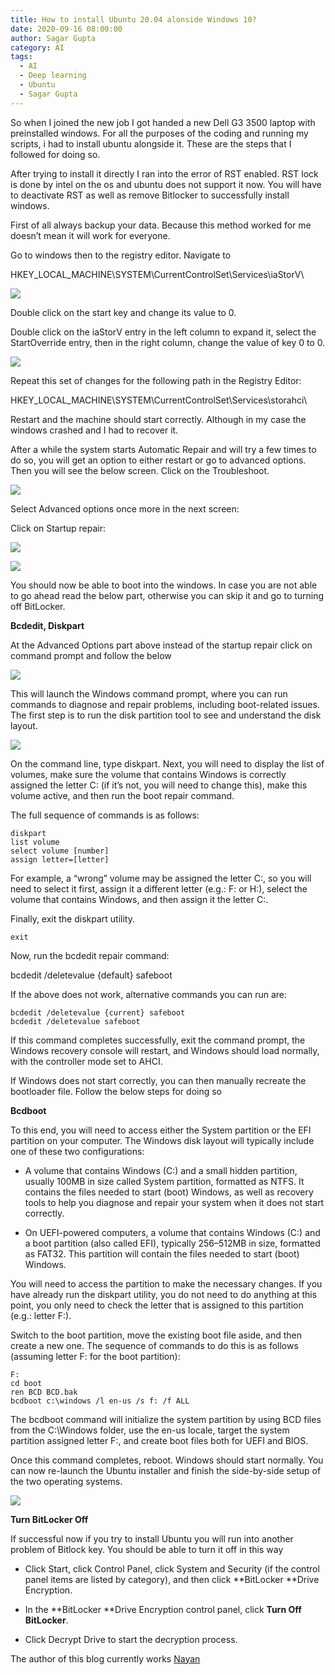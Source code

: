 ```yaml
---
title: How to install Ubuntu 20.04 alonside Windows 10?
date: 2020-09-16 08:00:00
author: Sagar Gupta 
category: AI
tags:
  - AI
  - Deep learning
  - Ubuntu
  - Sagar Gupta
---
```


So when I joined the new job I got handed a new Dell G3 3500 laptop with preinstalled windows. For all the purposes of the coding and running my scripts, i had to install ubuntu alongside it. These are the steps that I followed for doing so.

After trying to install it directly I ran into the error of RST enabled. RST lock is done by intel on the os and ubuntu does not support it now. You will have to deactivate RST as well as remove Bitlocker to successfully install windows.

First of all always backup your data. Because this method worked for me doesn’t mean it will work for everyone.

Go to windows then to the registry editor. Navigate to

HKEY_LOCAL_MACHINE\SYSTEM\CurrentControlSet\Services\iaStorV\

![](https://cdn-images-1.medium.com/max/2000/1*4OwYA5M4lje1aPg1-W3Uxg.png)

Double click on the start key and change its value to 0.

Double click on the iaStorV entry in the left column to expand it, select the StartOverride entry, then in the right column, change the value of key 0 to 0.

![](https://cdn-images-1.medium.com/max/2000/1*QRtAxcbpKjNa4lgLsA1UJg.png)

Repeat this set of changes for the following path in the Registry Editor:
 
 HKEY_LOCAL_MACHINE\SYSTEM\CurrentControlSet\Services\storahci\

Restart and the machine should start correctly. Although in my case the windows crashed and I had to recover it.

After a while the system starts Automatic Repair and will try a few times to do so, you will get an option to either restart or go to advanced options. Then you will see the below screen. Click on the Troubleshoot.

![](https://cdn-images-1.medium.com/max/2000/1*hss0O2MN6Dg6JlZofl1lNw.png)

Select Advanced options once more in the next screen:

Click on Startup repair:

![](https://cdn-images-1.medium.com/max/2048/1*rKuhbCIPhgOLtQAAqTzsmg.png)

![](https://cdn-images-1.medium.com/max/2048/1*S85ymlS0FFqF30qOwjcpvg.png)

You should now be able to boot into the windows. In case you are not able to go ahead read the below part, otherwise you can skip it and go to turning off BitLocker.

**Bcdedit, Diskpart**

At the Advanced Options part above instead of the startup repair click on command prompt and follow the below

![](https://cdn-images-1.medium.com/max/2000/1*K2zMErYmP0a7YgwsZvB9Yw.png)

This will launch the Windows command prompt, where you can run commands to diagnose and repair problems, including boot-related issues. The first step is to run the disk partition tool to see and understand the disk layout.

![](https://cdn-images-1.medium.com/max/2048/1*3MteFpIOzzCyPvrwXWAzkg.png)

On the command line, type diskpart. Next, you will need to display the list of volumes, make sure the volume that contains Windows is correctly assigned the letter C: (if it’s not, you will need to change this), make this volume active, and then run the boot repair command.

The full sequence of commands is as follows:

    diskpart
    list volume
    select volume [number]
    assign letter=[letter]

For example, a “wrong” volume may be assigned the letter C:, so you will need to select it first, assign it a different letter (e.g.: F: or H:), select the volume that contains Windows, and then assign it the letter C:.

Finally, exit the diskpart utility.

    exit

Now, run the bcdedit repair command:

bcdedit /deletevalue {default} safeboot

If the above does not work, alternative commands you can run are:

    bcdedit /deletevalue {current} safeboot
    bcdedit /deletevalue safeboot

If this command completes successfully, exit the command prompt, the Windows recovery console will restart, and Windows should load normally, with the controller mode set to AHCI.

If Windows does not start correctly, you can then manually recreate the bootloader file. Follow the below steps for doing so

**Bcdboot**

To this end, you will need to access either the System partition or the EFI partition on your computer. The Windows disk layout will typically include one of these two configurations:

* A volume that contains Windows (C:) and a small hidden partition, usually 100MB in size called System partition, formatted as NTFS. It contains the files needed to start (boot) Windows, as well as recovery tools to help you diagnose and repair your system when it does not start correctly.

* On UEFI-powered computers, a volume that contains Windows (C:) and a boot partition (also called EFI), typically 256–512MB in size, formatted as FAT32. This partition will contain the files needed to start (boot) Windows.

You will need to access the partition to make the necessary changes. If you have already run the diskpart utility, you do not need to do anything at this point, you only need to check the letter that is assigned to this partition (e.g.: letter F:).

Switch to the boot partition, move the existing boot file aside, and then create a new one. The sequence of commands to do this is as follows (assuming letter F: for the boot partition):

    F:
    cd boot
    ren BCD BCD.bak
    bcdboot c:\windows /l en-us /s f: /f ALL

The bcdboot command will initialize the system partition by using BCD files from the C:\Windows folder, use the en-us locale, target the system partition assigned letter F:, and create boot files both for UEFI and BIOS.

Once this command completes, reboot. Windows should start normally. You can now re-launch the Ubuntu installer and finish the side-by-side setup of the two operating systems.

![](https://cdn-images-1.medium.com/max/2000/1*T7nE9xiQgfFnzs67r2edpA.png)

**Turn BitLocker Off**

If successful now if you try to install Ubuntu you will run into another problem of Bitlock key. You should be able to turn it off in this way

* Click Start, click Control Panel, click System and Security (if the control panel items are listed by category), and then click **BitLocker **Drive Encryption.

* In the **BitLocker **Drive Encryption control panel, click **Turn Off BitLocker**.

* Click Decrypt Drive to start the decryption process.

The author of this blog currently works [Nayan](https://nayan.co)
